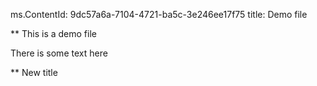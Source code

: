 ﻿ms.ContentId: 9dc57a6a-7104-4721-ba5c-3e246ee17f75 
title: Demo file

** This is a demo file

There is some text here

** New title
